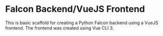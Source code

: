 # Falcon Backend/VueJS Frontend

This is basic scaffold for creating a Python Falcon backend using a VueJS frontend. The frontend was created using Vue CLI 3.